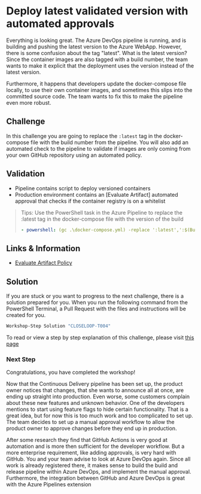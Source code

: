 # Deploy latest validated version with automated approvals

Everything is looking great. The Azure DevOps pipeline is running, and is building and pushing the latest version to the Azure WebApp. However, there is some confusion about the tag "latest". What is the latest version? Since the container images are also tagged with a build number, the team wants to make it explicit that the deployment uses the version instead of the latest version.

Furthermore, it happens that developers update the docker-compose file locally, to use their own container images, and sometimes this slips into the committed source code. The team wants to fix this to make the pipeline even more robust.

## Challenge

In this challenge you are going to replace the `:latest` tag in the docker-compose file with the build number from the pipeline. You will also add an automated check to the pipeline to validate if images are only coming from your own GitHub repository using an automated policy. 

## Validation

* Pipeline contains script to deploy versioned containers
* Production environment contains an [Evaluate Artifact] automated approval that checks if the container registry is on a whitelist

> Tips:
> Use the PowerShell task in the Azure Pipeline to replace the :latest tag in the docker-compose file with the version of the build
>
> ```YAML
> - powershell: (gc .\docker-compose.yml) -replace ':latest',':$(Build.BuildNumber)' | set-content .\docker-compose.yml
> ```

## Links & Information

* [Evaluate Artifact Policy](https://docs.microsoft.com/en-us/azure/devops/pipelines/process/artifact-policy?view=azure-devops#check-allowed-registries)

## Solution

If you are stuck or you want to progress to the next challenge, there is a solution prepared for you. When you run the following command from the PowerShell Terminal, a Pull Request with the files and instructions will be created for you. 

```powershell
Workshop-Step Solution "CLOSELOOP-T004"
```

To read or view a step by step explanation of this challenge, please visit [this page](/Challenges/Module3-ClosingTheFeedbackLoop/Step-By-Step/CLOSELOOP-T004-SBS.md)

### Next Step

Congratulations, you have completed the workshop!

Now that the Continuous Delivery pipeline has been set up, the product owner notices that changes, that she wants to announce all at once, are ending up straight into production. Even worse, some customers complain about these new features and unknown behavior. One of the developers mentions to start using feature flags to hide certain functionality. That is a great idea, but for now this is too much work and too complicated to set up. The team decides to set up a manual approval workflow to allow the product owner to approve changes before they end up in production. 

After some research they find that GitHub Actions is very good at automation and is more then sufficient for the developer workflow. But a more enterprise requirement, like adding approvals, is very hard with GitHub. You and your team advise to look at Azure DevOps again. Since all work is already registered there, it makes sense to build the build and release pipeline within Azure DevOps, and implement the manual approval. Furthermore, the integration between GitHub and Azure DevOps is great with the Azure Pipelines extension

